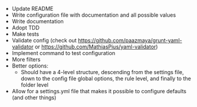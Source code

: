 - Update README
- Write configuration file with documentation and all possible values
- Write documentation
- Adopt TDD
- Make tests
- Validate config (check out https://github.com/paazmaya/grunt-yaml-validator or https://github.com/MathiasPius/yaml-validator)
- Implement command to test configuration
- More filters
- Better options:
    - Should have a 4-level structure, descending from the settings file, down to the config file global options, the rule level, and finally to the folder level
- Allow for a settings.yml file that makes it possible to configure defaults (and other things)
